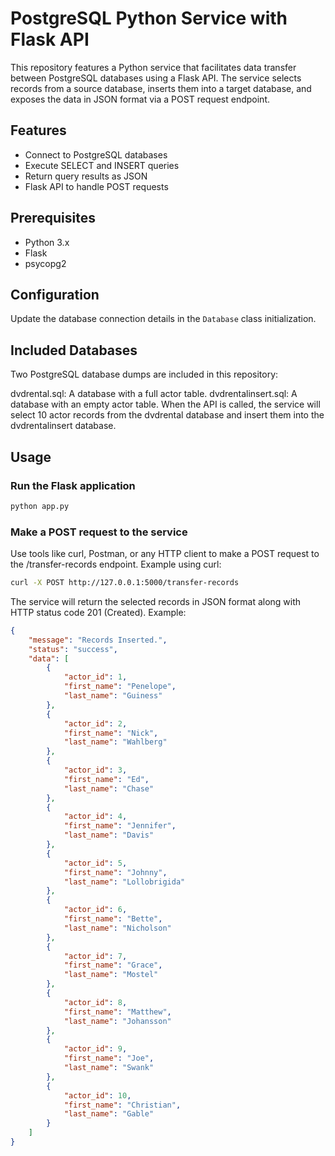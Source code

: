 # PostgreSQL Python Service with Flask API

This repository features a Python service that facilitates data transfer between PostgreSQL databases using a Flask API. The service selects records from a source database, inserts them into a target database, and exposes the data in JSON format via a POST request endpoint.

## Features

- Connect to PostgreSQL databases
- Execute SELECT and INSERT queries
- Return query results as JSON
- Flask API to handle POST requests

## Prerequisites

- Python 3.x
- Flask
- psycopg2

## Configuration

Update the database connection details in the `Database` class initialization.

## Included Databases

Two PostgreSQL database dumps are included in this repository:

dvdrental.sql: A database with a full actor table.
dvdrentalinsert.sql: A database with an empty actor table.
When the API is called, the service will select 10 actor records from the dvdrental database and insert them into the dvdrentalinsert database.

## Usage

### Run the Flask application

```bash
python app.py
```

### Make a POST request to the service

Use tools like curl, Postman, or any HTTP client to make a POST request to the /transfer-records endpoint.
Example using curl:

```bash
curl -X POST http://127.0.0.1:5000/transfer-records
```

The service will return the selected records in JSON format along with HTTP status code 201 (Created).
Example:

```json
{
    "message": "Records Inserted.",
    "status": "success",
    "data": [
        {
            "actor_id": 1,
            "first_name": "Penelope",
            "last_name": "Guiness"
        },
        {
            "actor_id": 2,
            "first_name": "Nick",
            "last_name": "Wahlberg"
        },
        {
            "actor_id": 3,
            "first_name": "Ed",
            "last_name": "Chase"
        },
        {
            "actor_id": 4,
            "first_name": "Jennifer",
            "last_name": "Davis"
        },
        {
            "actor_id": 5,
            "first_name": "Johnny",
            "last_name": "Lollobrigida"
        },
        {
            "actor_id": 6,
            "first_name": "Bette",
            "last_name": "Nicholson"
        },
        {
            "actor_id": 7,
            "first_name": "Grace",
            "last_name": "Mostel"
        },
        {
            "actor_id": 8,
            "first_name": "Matthew",
            "last_name": "Johansson"
        },
        {
            "actor_id": 9,
            "first_name": "Joe",
            "last_name": "Swank"
        },
        {
            "actor_id": 10,
            "first_name": "Christian",
            "last_name": "Gable"
        }
    ]
}
```
